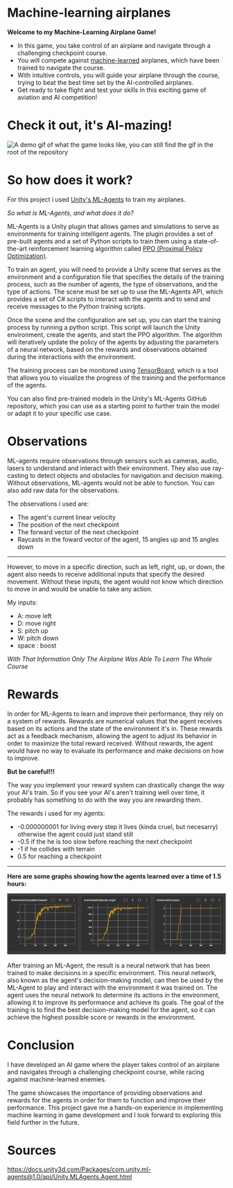 # Machine-learning airplanes

**Welcome to my Machine-Learning Airplane Game!**

- In this game, you take control of an airplane and navigate through a challenging checkpoint course.
- You will compete against [machine-learned](https://en.wikipedia.org/wiki/Machine_learning) airplanes, which have been trained to navigate the course.
- With intuitive controls, you will guide your airplane through the course, trying to beat the best time set by the AI-controlled airplanes.
- Get ready to take flight and test your skills in this exciting game of aviation and AI competition!


# Check it out, it's AI-mazing!

![A demo gif of what the game looks like, you can still find the gif in the root of the repository](DemoAirplanesGithub.gif)

# So how does it work?

For this project i used [Unity's ML-Agents](https://github.com/Unity-Technologies/ml-agents) to train my airplanes.

*So what is ML-Agents, and what does it do?*

ML-Agents is a Unity plugin that allows games and simulations to serve as environments for training intelligent agents. The plugin provides a set of pre-built agents and a set of Python scripts to train them using a state-of-the-art reinforcement learning algorithm called [PPO (Proximal Policy Optimization)](https://towardsdatascience.com/proximal-policy-optimization-ppo-explained-abed1952457b).

To train an agent, you will need to provide a Unity scene that serves as the environment and a configuration file that specifies the details of the training process, such as the number of agents, the type of observations, and the type of actions. The scene must be set up to use the ML-Agents API, which provides a set of C# scripts to interact with the agents and to send and receive messages to the Python training scripts.

Once the scene and the configuration are set up, you can start the training process by running a python script. This script will launch the Unity environment, create the agents, and start the PPO algorithm. The algorithm will iteratively update the policy of the agents by adjusting the parameters of a neural network, based on the rewards and observations obtained during the interactions with the environment.

The training process can be monitored using [TensorBoard](https://www.tensorflow.org/tensorboard), which is a tool that allows you to visualize the progress of the training and the performance of the agents.

You can also find pre-trained models in the Unity's ML-Agents GitHub repository, which you can use as a starting point to further train the model or adapt it to your specific use case.

# Observations

ML-agents require observations through sensors such as cameras, audio, lasers to understand and interact with their environment. They also use ray-casting to detect objects and obstacles for navigation and decision making. Without observations, ML-agents would not be able to function.
You can also add raw data for the observations.

The observations i used are:
- The agent's current linear velocity
- The position of the next checkpoint
- The forward vector of the next checkpoint
- Raycasts in the foward vector of the agent, 15 angles up and 15 angles down

---

However, to move in a specific direction, such as left, right, up, or down, the agent also needs to receive additional inputs that specify the desired movement. Without these inputs, the agent would not know which direction to move in and would be unable to take any action.

My inputs:

- A: move left
- D: move right
-  S: pitch up
- W: pitch down
- space : boost

*With That Information Only The Airplane Was Able To Learn The Whole Course*

# Rewards

In order for ML-Agents to learn and improve their performance, they rely on a system of rewards. Rewards are numerical values that the agent receives based on its actions and the state of the environment it's in. These rewards act as a feedback mechanism, allowing the agent to adjust its behavior in order to maximize the total reward received. Without rewards, the agent would have no way to evaluate its performance and make decisions on how to improve.

**But be careful!!!**

The way you implement your reward system can drastically change the way your AI's train.
So if you see your AI's aren't training well over time, it probably has something to do with the way you are rewarding them.

The rewards i used for my agents:
- -0.000000001 for living every step it lives (kinda cruel, but necesarry) otherwise the agent could just stand still
- -0.5  if the he is too slow before reaching the next checkpoint
- -1 if he collides with terrain
-   0.5 for reaching a checkpoint


------------

**Here are some graphs showing how the agents learned over a time of 1.5 hours:**

![Picture showing the learning process of the agents](TensorBoard.PNG)

After training an ML-Agent, the result is a neural network that has been trained to make decisions in a specific environment. This neural network, also known as the agent's decision-making model, can then be used by the ML-Agent to play and interact with the environment it was trained on. The agent uses the neural network to determine its actions in the environment, allowing it to improve its performance and achieve its goals. The goal of the training is to find the best decision-making model for the agent, so it can achieve the highest possible score or rewards in the environment.

# Conclusion

I have developed an AI game where the player takes control of an airplane and navigates through a challenging checkpoint course, while racing against machine-learned enemies. 

The game showcases the importance of providing observations and rewards for the agents in order for them to function and improve their performance. This project gave me a hands-on experience in implementing machine learning in game development and I look forward to exploring this field further in the future.

# Sources

https://docs.unity3d.com/Packages/com.unity.ml-agents@1.0/api/Unity.MLAgents.Agent.html
